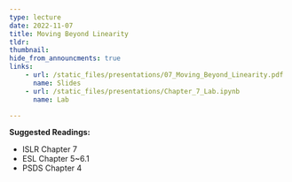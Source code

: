 ```yaml
---
type: lecture
date: 2022-11-07
title: Moving Beyond Linearity
tldr: 
thumbnail: 
hide_from_announcments: true
links: 
    - url: /static_files/presentations/07_Moving_Beyond_Linearity.pdf
      name: Slides
    - url: /static_files/presentations/Chapter_7_Lab.ipynb
      name: Lab

---
```

**Suggested Readings:**
- ISLR Chapter 7
- ESL Chapter 5~6.1
- PSDS Chapter 4



